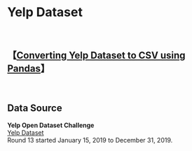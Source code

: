 # Yelp Dataset

<br>

## **【[Converting Yelp Dataset to CSV using Pandas](https://link.medium.com/0k0DEb3Qy1)】** 

<br>

## Data Source

**Yelp Open Dataset Challenge**  
[Yelp Dataset](https://www.yelp.com/dataset/challenge)  
Round 13 started January 15, 2019 to December 31, 2019.
